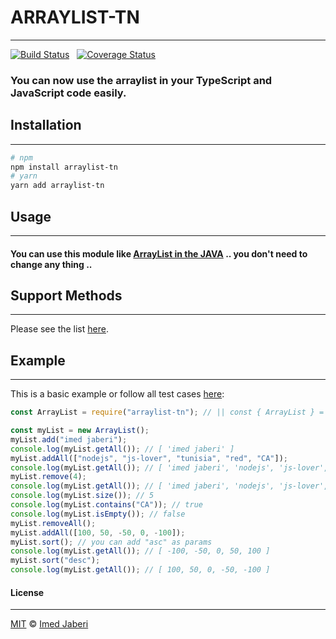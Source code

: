 # ARRAYLIST-TN

---

[![Build Status](https://travis-ci.org/3imed-jaberi/arraylist-tn.svg?branch=master)](https://travis-ci.org/3imed-jaberi/arraylist-tn) &nbsp; [![Coverage Status](https://coveralls.io/repos/github/3imed-jaberi/arraylist-tn/badge.svg?branch=master)](https://coveralls.io/github/3imed-jaberi/arraylist-tn?branch=master)

### You can now use the arraylist in your TypeScript and JavaScript code easily.

## Installation

---

```bash
# npm
npm install arraylist-tn
# yarn
yarn add arraylist-tn
```

## Usage

---

#### You can use this module like [ArrayList in the JAVA](https://www.w3schools.com/java/java_arraylist.asp) .. you don't need to change any thing ..

## Support Methods

---

Please see the list [here](https://github.com/3imed-jaberi/arraylist-tn/blob/master/src/ArrayList.model.ts).

## Example

---

This is a basic example or follow all test cases [here](https://github.com/3imed-jaberi/arraylist-tn/test/ArrayList.spec.ts):

```javascript
const ArrayList = require("arraylist-tn"); // || const { ArrayList } = require ('arraylist-tn');

const myList = new ArrayList();
myList.add("imed jaberi");
console.log(myList.getAll()); // [ 'imed jaberi' ]
myList.addAll(["nodejs", "js-lover", "tunisia", "red", "CA"]);
console.log(myList.getAll()); // [ 'imed jaberi', 'nodejs', 'js-lover', 'tunisia', 'red', 'CA' ]
myList.remove(4);
console.log(myList.getAll()); // [ 'imed jaberi', 'nodejs', 'js-lover', 'tunisia', 'CA' ]
console.log(myList.size()); // 5
console.log(myList.contains("CA")); // true
console.log(myList.isEmpty()); // false
myList.removeAll();
myList.addAll([100, 50, -50, 0, -100]);
myList.sort(); // you can add "asc" as params
console.log(myList.getAll()); // [ -100, -50, 0, 50, 100 ]
myList.sort("desc");
console.log(myList.getAll()); // [ 100, 50, 0, -50, -100 ]
```

#### License

---

[MIT](LICENSE) &copy; [Imed Jaberi](https://github.com/3imed-jaberi)
